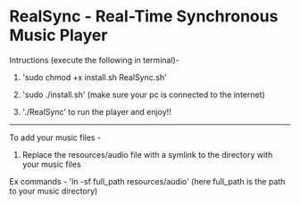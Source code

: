 # RealSync - Real-Time Synchronous Music Player

Intructions (execute the following in terminal)- 

1. 'sudo chmod +x install.sh RealSync.sh'

2. 'sudo ./install.sh' (make sure your pc is connected to the internet)

3. './RealSync' to run the player and enjoy!!

-------------------------------------------------------------------------

To add your music files - 

1. Replace the resources/audio file with a symlink to the directory with your music files

Ex commands - 'ln -sf full_path resources/audio'
(here full_path is the path to your music directory)
